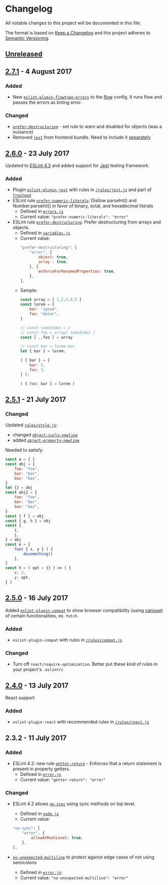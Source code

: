 <!-- markdownlint-disable no-duplicate-header -->

# Changelog

All notable changes to this project will be documented in this file.

The format is based on [Keep a Changelog](http://keepachangelog.com/en/1.0.0/)
and this project adheres to [Semantic Versioning](http://semver.org/spec/v2.0.0.html).

## [Unreleased]

## [2.7.1] - 4 August 2017

### Added

- New [`eslint-plugin-flowtype-errors`](https://github.com/codemachiner/eslint-config#eslint-plugin-flowtype-errors) to the [flow](https://github.com/codemachiner/eslint-config/blob/master/rules/flow.js#L4) config. It runs flow  and passes the errors as linting error.

### Changed

- [`prefer-destructuring`](https://github.com/codemachiner/eslint-config/blob/master/rules/backend.js#62) - set rule to warn and disabled for objects (was a nuisance)
- Removed [`jest`](https://github.com/codemachiner/eslint-config/blob/master/rules/jest.js) from frontend bundle. Need to include it [separately](https://github.com/codemachiner/eslint-config#eslint-plugin-jest)

## [2.6.0] - 23 July 2017

Updated to [ESLint 4.3](http://eslint.org/blog/2017/07/eslint-v4.3.0-released) and added support for [Jest](https://github.com/facebook/jest) testing framework.

### Added

- Plugin [`eslint-plugin-jest`](https://www.npmjs.org/package/eslint-plugin-jest) with rules in [`/rules/jest.js`](https://github.com/codemachiner/eslint-config/blob/master/rules/jest.js) and part of [`frontend`](https://github.com/codemachiner/eslint-config/blob/master/rules/frontend.js#L24)
- ESLint rule [`prefer-numeric-literals`](http://eslint.org/docs/rules/prefer-numeric-literals): Disllow parseInt() and Number.parseInt() in favor of binary, octal, and hexadecimal literals
    - Defined in [`errors.js`](https://github.com/codemachiner/eslint-config/blob/master/rules/errors.js#L115)
    - Current value: `"prefer-numeric-literals": "error"`
- ESLint rule [`prefer-destructuring`](http://eslint.org/docs/rules/prefer-destructuring): Prefer destructuring from arrays and objects.
    - Defined in [`variables.js`](https://github.com/codemachiner/eslint-config/blob/master/rules/variables.js#L63)
    - Current value:
        ```javascript
        "prefer-destructuring": [
            "error", {
                object: true,
                array : true,
            }, {
                enforceForRenamedProperties: true,
            },
        ],
        ```
    - Sample:
        ```javascript
        const array = [ 1,2,3,4,5 ]
        const lorem = {
            bar: "ipsum",
            foo: "dolor",
        }

        // const someIndex = 2
        // const foo = array[ someIndex ]
        const [ ,,foo ] = array

        // const bar = lorem.bar
        let { bar } = lorem;

        ( { bar } = {
            bar: 2,
            foo: 3,
        } );

        ( { foo: bar } = lorem )
        ```

## [2.5.1] - 21 July 2017

### Changed

Updated [`rules/style.js`](https://github.com/codemachiner/eslint-config/blob/master/rules/style.js#L263):

- changed [`object-curly-newline`](http://eslint.org/docs/rules/object-curly-newline)
- added [`object-property-newline`](http://eslint.org/docs/rules/object-property-newline)

Needed to satisfy:

```javascript
const a = { }
const obj = {
    foo: "foo",
    bar: "bar",
    baz: "baz",
}
let {} = obj
const obj2 = {
    foo: "foo",
    bar: "bar",
    baz: "baz",
}
const { f } = obj
const { g, h } = obj
const {
    i,
    j,
} = obj
const e = {
    foo( { x, y } ) {
        dosomething()
    },
}
const h = ( opt = {} ) => ( {
    x: 2,
    y: opt,
} )
```

## [2.5.0] - 16 July 2017

Added [`eslint-plugin-compat`](https://www.npmjs.com/package/eslint-plugin-compat) to show browser compatibility (using [caniuse](http://caniuse.com/)) of certain functionalities, ex. `fetch`.

### Added

- `eslint-plugin-compat` with rules in [`/rules/compat.js`](https://github.com/codemachiner/eslint-config/blob/master/rules/compat.js)

### Changed

- Turn off `react/require-optimization`. Better put these kind of rules in your project's `.eslintrc`

## [2.4.0] - 13 July 2017

React support

### Added

- `eslint-plugin-react` with recommended rules in [`/rules/react.js`](https://github.com/codemachiner/eslint-config/blob/master/rules/react.js)

## 2.3.2 - 11 July 2017

### Added

- ESLint 4.2: new rule [`getter-return`](http://eslint.org/docs/rules/getter-return) -  Enforces that a return statement is present in property getters.
    - Defined in [`error.js`](https://github.com/codemachiner/eslint-config/blob/master/rules/errors.js)
    - Current value: `"getter-return": "error"`

### Changed

- ESLint 4.2 allows [`no-sync`](http://eslint.org/docs/rules/no-sync) using sync methods on top level.
    - Defined in [`node.js`](https://github.com/codemachiner/eslint-config/blob/master/rules/node.js)
    - Current value:

    ```javascript
    "no-sync": [
        "error", {
            allowAtRootLevel: true,
        },
    ],
    ```
- [`no-unexpected-multiline`](http://eslint.org/docs/rules/no-unexpected-multiline) to protect against edge cases of not using semicolons
    - Defined in [`error.js`](https://github.com/codemachiner/eslint-config/blob/master/rules/errors.js):
    - Current value: `"no-unexpected-multiline": "error"`

[Unreleased]: https://github.com/codemachiner/eslint-rules/compare/v2.7.1...HEAD
[2.7.1]: https://github.com/codemachiner/eslint-rules/compare/v2.6.0...v2.7.1
[2.6.0]: https://github.com/codemachiner/eslint-rules/compare/v2.5.1...v2.6.0
[2.5.1]: https://github.com/codemachiner/eslint-rules/compare/v2.5.0...v2.5.1
[2.5.0]: https://github.com/codemachiner/eslint-rules/compare/v2.4.0...v2.5.0
[2.4.0]: https://github.com/codemachiner/eslint-rules/compare/v2.3.2...v2.4.0
